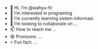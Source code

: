 - 👋 Hi, I’m @wahyu-fir
- 👀 I’m interested in programing
- 🌱 I’m currently learning sistem informasi
- 💞️ I’m looking to collaborate on ...
- 📫 How to reach me ...
- 😄 Pronouns: ...
- ⚡ Fun fact: ...

<!---
wahyu-fir/wahyu-fir is a ✨ special ✨ repository because its `README.md` (this file) appears on your GitHub profile.
You can click the Preview link to take a look at your changes.
--->
